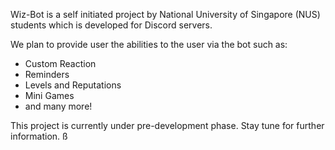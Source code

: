 Wiz-Bot is a self initiated project by National University of Singapore (NUS) students which is developed for Discord servers.

We plan to provide user the abilities to the user via the bot such as:

- Custom Reaction
- Reminders
- Levels and Reputations
- Mini Games
- and many more!

This project is currently under pre-development phase. Stay tune for further information.
ß